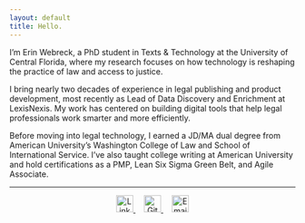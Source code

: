 ```yaml
---
layout: default
title: Hello.
---
```




I’m Erin Webreck, a PhD student in Texts & Technology at the University of Central Florida, where my research focuses on how technology is reshaping the practice of law and access to justice.

I bring nearly two decades of experience in legal publishing and product development, most recently as Lead of Data Discovery and Enrichment at LexisNexis. My work has centered on building digital tools that help legal professionals work smarter and more efficiently.

Before moving into legal technology, I earned a JD/MA dual degree from American University’s Washington College of Law and School of International Service. I’ve also taught college writing at American University and hold certifications as a PMP, Lean Six Sigma Green Belt, and Agile Associate.

---


<p style="text-align:center;">
  <!-- LinkedIn icon -->
  <a href="https://www.linkedin.com/in/erinwebreck/" target="_blank" style="margin-right:15px;">
    <img src="https://cdn.jsdelivr.net/gh/simple-icons/simple-icons/icons/linkedin.svg" alt="LinkedIn" width="30" height="30" style="transition: filter 0.2s;">
  </a>

  <!-- GitHub icon -->
  <a href="https://github.com/erw85" target="_blank" style="margin-right:15px;">
    <img src="https://cdn.jsdelivr.net/gh/simple-icons/simple-icons/icons/github.svg" alt="GitHub" width="30" height="30" style="transition: filter 0.2s;">
  </a>

  <!-- Email icon -->
  <a href="mailto:er952199@ucf.edu">
    <img src="https://cdn.jsdelivr.net/gh/simple-icons/simple-icons/icons/mail-dot-ru.svg" alt="Email" width="30" height="30" style="transition: filter 0.2s;">
  </a>
</p>

<style>
  p a img:hover {
    filter: brightness(0.7);
  }
</style>







